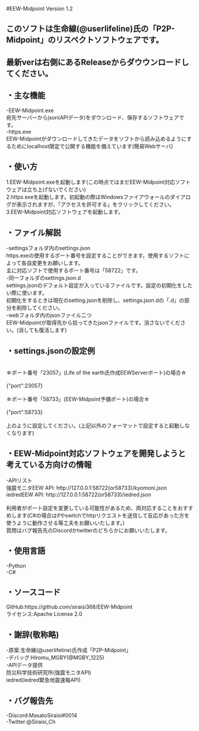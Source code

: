#EEW-Midpoint Version 1.2
<h2>このソフトは生命線(@userlifeline)氏の「P2P-Midpoint」のリスペクトソフトウェアです。</h2>
<h2>最新verは右側にあるReleaseからダウウンロードしてください。</h2>
<h2>・主な機能</h2>
 -EEW-Midpoint.exe<br>
  宛先サーバーからjson(APIデータ)をダウンロード、保存するソフトウェアです。<br>
 -https.exe<br>
  EEW-Midpointがダウンロードしてきたデータをソフトから読み込めるようにするためにlocalhost限定で公開する機能を備えています(簡易Webサーバ)<br>
<h2>・使い方</h2>
 1.EEW-Midpoint.exeを起動します(この時点ではまだEEW-Midpoint対応ソフトウェアは立ち上げないでください)<br>
 2.https.exeを起動します。初起動の際はWindowsファイアウォールのダイアログが表示されますが、「アクセスを許可する」をクリックしてください。<br>
 3.EEW-Midpoint対応ソフトウェアを起動します。<br>
<h2>・ファイル解説</h2>
 -settingsフォルダ内のsettings.json<br>
  https.exeの使用するポート番号を設定することができます。使用するソフトによって各自変更をお願いします。<br>
  主に対応ソフトで使用するポート番号は「58722」です。<br>
 -同一フォルダのsettings.json.d<br>
  settings.jsonのデフォルト設定が入っているファイルです。設定の初期化をしたい際に使います。<br>
  初期化をするときは現在のsetting.jsonを削除し、settings.json.dの「.d」の部分を削除してください。<br>
 -webフォルダ内のjsonファイル二つ<br>
  EEW-Midpointが取得先から拾ってきたjsonファイルです。消さないでください。(消しても復活します)<br>
<h2>・settings.jsonの設定例</h2>
  <br>
 ☆ポート番号「23057」(Life of the earth氏作成EEWServerポート)の場合☆<br>
  <br>
  {"port":23057}<br>
<br>
 ☆ポート番号「58733」(EEW-Midpoint予備ポート)の場合☆<br>
  <br>
  {"port":58733}<br>
<br>
上のように設定してください。(上記以外のフォーマットで設定すると起動しなくなります)<br>
<h2>・EEW-Midpoint対応ソフトウェアを開発しようと考えている方向けの情報</h2>
 -APIリスト<br>
  強震モニタEEW API: http://127.0.0.1:58722(or58733)/kyomoni.json<br>
  iedredEEW API: http://127.0.0.1:58722(or58733)/iedred.json<br>
<br>
  利用者がポート設定を変更している可能性があるため、両対応することをおすすめします(C#の場合はifやswitchでhttpリクエストを送信して反応があった方を使うように動作させる等工夫をお願いいたします。)<br>
  質問はバグ報告先のDiscordかtwitterのどちらかにお願いいたします。<br>

<h2>・使用言語</h2>
 -Python<br>
 -C#<br>

<h2>・ソースコード</h2>
 GitHub:https://github.com/siraisi368/EEW-Midpoint<br>
 ライセンス:Apache License 2.0<br>
<h2>・謝辞(敬称略)</h2>
 -原案:生命線(@userlifeline)氏作成「P2P-Midpoint」<br>
 -デバッグ:Hiromu_MGBY(@MGBY_1225)<br>
 -APIデータ提供<br>
  防災科学技術研究所(強震モニタAPI)<br>
  iedred(iedred緊急地震速報API)<br>

<h2>・バグ報告先</h2>
 -Discord:MasatoSiraisi#0014<br>
 -Twitter:@Siraisi_Ch<br>
